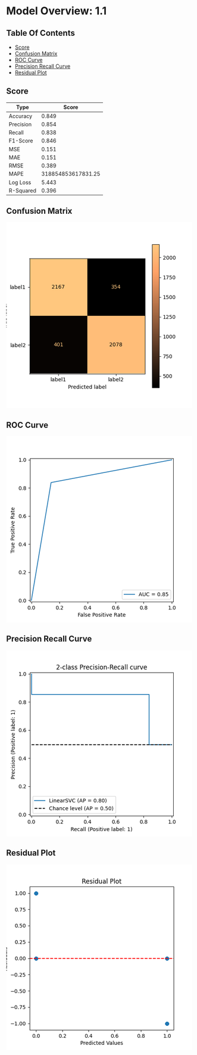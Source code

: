 # Model Overview: 1.1
## Table Of Contents
 - [Score](##Score) 
 - [Confusion Matrix](##Confusion-Matrix) 
 - [ROC Curve](##ROC-Curve) 
 - [Precision Recall Curve](##Precision-Recall-Curve) 
 - [Residual Plot](##Residual-Plot) 


## Score
| Type      | Score                         |
|-----------|-------------------------------|
| Accuracy  |  0.849    |
| Precision |  0.854    |
| Recall    |  0.838    |
| F1-Score  |  0.846    |
| MSE       |  0.151    |
| MAE       |  0.151    |
| RMSE      |  0.389    |
| MAPE      |  318854853617831.25    |
| Log Loss  |  5.443    |
| R-Squared |  0.396    |



## Confusion Matrix
![Confusion Matrix](../../.AI_analyzer/1.1/confusion-matrix.png)



## ROC Curve
![ROC Curve](../../.AI_analyzer/1.1/roc-curve.png)



## Precision Recall Curve
![Precision Recall Curve](../../.AI_analyzer/1.1/precision-recall-curve.png)



## Residual Plot
![Residual Plot](../../.AI_analyzer/1.1/residual-plot.png)


